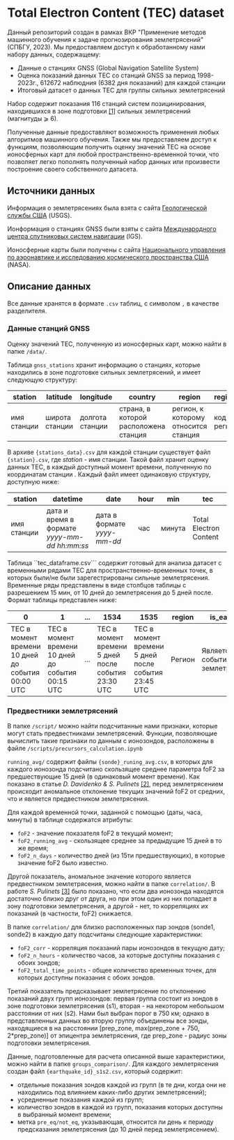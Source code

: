 # Total Electron Content (TEC) dataset

Данный репозиторий создан в рамках ВКР "Применение методов машинного обучения к задаче прогнозирования землетрясений" (СПБГУ, 2023). Мы предоставляем доступ к обработанному нами набору данных, содержащему:
- Данные о станциях GNSS (Global Navigation Satellite System)
- Оценка показаний данных TEC со станций GNSS за период 1998-2023г., 612672 наблюдния (6382 дня показаний) для каждой станции
- Итоговый датасет о данных TEC для группы сильных землетрясений

Набор содержит показания 116 станций систем позицинирования, находившихся в зоне подготовки [[1]](#prep) сильных землетрясений (магнитуды ⩾ 6).

Полученные данные предоставляют возможность применения любых алгоритмов машинного обучения. Также мы предоставляем доступ к функциям, позволяющим получить оценку значений TEC на основе ионосферных карт для любой пространственно-временной точки, что позволяет легко пополнять полученный набор данных или произвести построение своего собственного датасета.

## Источники данных

Информация о землетрясениях была взята с сайта [Геологической службы США](https://earthquake.usgs.gov) (USGS).

Ионформация о станциях GNSS были взяты с сайта  [Международного центра спутниковых систем навигации](https://igs.org/) (IGS).

Ионосферные карты были получены с сайта [Национального управления по
аэронавтике и исследованию космического пространства США ](https://spdf.gsfc.nasa.gov/) (NASA). 

## Описание данных
Все данные хранятся в формате ```.csv``` таблиц, с символом ```,``` в качестве разделителя.

### Данные станций GNSS
Оценку значений TEC, полученную из ионосферных карт, можно найти в папке ```/data/```.

Таблица ```gnss_stations``` хранит информацию о станциях, которые находились в зоне подготовке сильных землетрясений, и имеет следующую структуру:

| station |	latitude |	longitude |	country | region | region_id |
|-------|------|------|---|---|--------------|
| имя станции | широта станции | долгота станции | страна, в которой расположена станция | регион, к которому относится станция | код региона |

В архиве ```{stations_data}.csv``` для каждой станции существует файл ```{station}.csv```, где _station_ - имя станции. Такой файл хранит оценку данных TEС, в каждый доступный момент времени, полученную по координатам станции . Каждый файл имеет одинаковую структуру, доступную ниже:

| station |	datetime | date |	hour | min | tec |
|-------|------|------|---|---|--------------|
| имя станции | дата и время в формате _yyyy-mm-dd_ _hh:mm:ss_| дата в формате _yyyy-mm-dd_ | час | минута | Total Electron Content | 

Таблица ``tec_dataframe.csv``` содержит готовый для анализа датасет с временными рядами TEC для пространственно-временных точек, в которых были/не были зарегестрированы сильные землетрясения. Временные ряды представлены в виде столбцов таблицы с разрешением 15 мин, от 10 дней до землетрясения до 5 дней после. Формат таблицы представлен ниже:

| 0 |	1 | ... |	1534 | 1535 | region | is_earhquake |
|-------|------|------|---|---|--------------| ---|
| TEC в момент времени 10 дней до события 00:00 UTC | TEC в момент времени 10 дней до события 00:15 UTC | ... | TEC в момент времени 5 дней после события 23:30 UTC | TEC в момент времени 5 дней после события 23:45 UTC | Регион | Является ли событие землетрясением? |



### Предвестники землетрясений

В папке ```/script/``` можно найти подсчитанные нами признаки, которые могут стать предвестниками землетрясений. Функции, позволяющие вычислить такие признаки по данным с ионозондов, расположены в файле ```/scripts/precursors_calculation.ipynb```

```running_avg/``` содержит файлы ```{sonde}_runing_avg.csv```, в которых для каждого ионозонда подсчитано скользящее среднее параметра foF2 за предшествующие 15 дней (в одинаковый момент времени). Как показано в статье _D. Davidenko & S. Pulinets_ [[2]](#mask), перед землетрясением происходит аномальное отклонение текущих значений foF2 от средних, что и является предвестником землетрясения. 

Для каждой временной точки, заданной с помощью (даты, часа, минуты) в таблице содержатся атрибуты:
- ```foF2``` - значение показателя foF2 в текущий момент;
- ```foF2_running_avg``` - скользящее среднее за предыдущие 15 дней в то же время;
- ```foF2_n_days``` - количество дней (из 15ти предшествующих), в которые значение foF2 было известно.

Другой показатель, аномальное значение которого является предвестником землетрясения, можно найти в папке ```correlation/```. В работе _S. Pulinets_ [[3]](#corr) было показано, что если два ионозонда находятся достаточно близко друг от друга, но при этом один из них попадает в зону подготовки землетрясения, а другой - нет, то корреляциях их показаний (в частности, foF2) снижается. 

В папке ```correlation/``` для близко расположенных пар зондов (sonde1, sonde2) в каждую дату подсчитаны следующие характеристики:
- ```foF2_corr``` - корреляция показаний пары ионозондов в текущую дату;	
- ```foF2_n_hours``` - количество часов, за которые доступны показания с обоих зондов;
- ```foF2_total_time_points``` - общее количество временных точек, для которых доступны показания с обоих зондов.

Третий показатель предсказывает землетрясение по отклонению показаний двух групп ионозондов: первая группа состоит из зондов в зоне подготовки землетрясения (s1), вторая - на некотором небольшом расстоянии от них (s2). Нами был выбран порог в 750 км; однако в представленных данных во вторую группу объединены все зонды, находящиеся в на расстоянии [prep_zone, max(prep_zone + 750, 2*prep_zone)] от эпицентра землетрясения, где prep_zone - радиус зоны подготовки землетрясения. 

Данные, подготовленные для расчета описанной выше характеристики, можно найти в папке ```groups_comparison/```. Для каждого землетрясения создан файл ``{earthquake_id}_s1s2.csv``, который содержит:
- отдельные показания зондов каждой из групп (в те дни, когда они не находились под влиянием каких-либо других землетрясений);
- усредненные показания каждой из групп;
- количество зондов в каждой из групп, показания которых доступны в выбранный момент времени;
- метка ``pre_eq/not_eq``, указывающая, относится ли день к периоду предсказания землетрясения (до 10 дней перед землетрясением).




